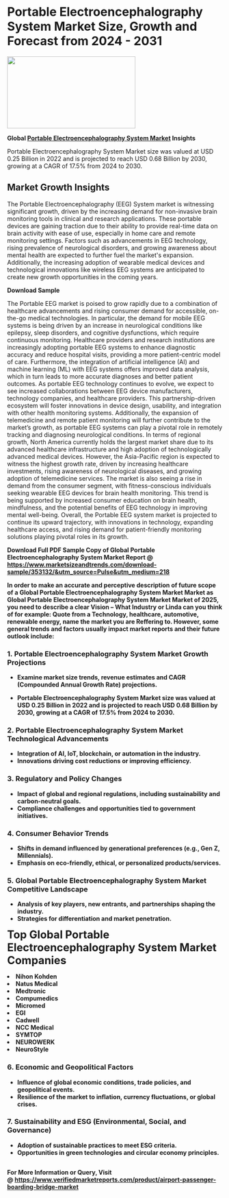 <H1>Portable Electroencephalography System Market Size, Growth and Forecast from 2024 - 2031</H1><img class="aligncenter size-medium wp-image-584254" src="https://thirdeyenews.in/wp-content/uploads/2024/09/Global-Market-Research-300x168.jpeg" alt="" width="300" height="168" /><p><strong>Global&nbsp;<a href="https://www.marketsizeandtrends.com/download-sample/353132/&amp;utm_source=Pulse&amp;utm_medium=218">Portable Electroencephalography System Market</a> Insights</strong></p><p>Portable Electroencephalography System Market size was valued at USD 0.25 Billion in 2022 and is projected to reach USD 0.68 Billion by 2030, growing at a CAGR of 17.5% from 2024 to 2030.</p><p><h2>Market Growth Insights</h2> <p>The Portable Electroencephalography (EEG) System market is witnessing significant growth, driven by the increasing demand for non-invasive brain monitoring tools in clinical and research applications. These portable devices are gaining traction due to their ability to provide real-time data on brain activity with ease of use, especially in home care and remote monitoring settings. Factors such as advancements in EEG technology, rising prevalence of neurological disorders, and growing awareness about mental health are expected to further fuel the market's expansion. Additionally, the increasing adoption of wearable medical devices and technological innovations like wireless EEG systems are anticipated to create new growth opportunities in the coming years.</p> <p><strong>Download Sample</strong></p> <p>The Portable EEG market is poised to grow rapidly due to a combination of healthcare advancements and rising consumer demand for accessible, on-the-go medical technologies. In particular, the demand for mobile EEG systems is being driven by an increase in neurological conditions like epilepsy, sleep disorders, and cognitive dysfunctions, which require continuous monitoring. Healthcare providers and research institutions are increasingly adopting portable EEG systems to enhance diagnostic accuracy and reduce hospital visits, providing a more patient-centric model of care. Furthermore, the integration of artificial intelligence (AI) and machine learning (ML) with EEG systems offers improved data analysis, which in turn leads to more accurate diagnoses and better patient outcomes. As portable EEG technology continues to evolve, we expect to see increased collaborations between EEG device manufacturers, technology companies, and healthcare providers. This partnership-driven ecosystem will foster innovations in device design, usability, and integration with other health monitoring systems. Additionally, the expansion of telemedicine and remote patient monitoring will further contribute to the market’s growth, as portable EEG systems can play a pivotal role in remotely tracking and diagnosing neurological conditions. In terms of regional growth, North America currently holds the largest market share due to its advanced healthcare infrastructure and high adoption of technologically advanced medical devices. However, the Asia-Pacific region is expected to witness the highest growth rate, driven by increasing healthcare investments, rising awareness of neurological diseases, and growing adoption of telemedicine services. The market is also seeing a rise in demand from the consumer segment, with fitness-conscious individuals seeking wearable EEG devices for brain health monitoring. This trend is being supported by increased consumer education on brain health, mindfulness, and the potential benefits of EEG technology in improving mental well-being. Overall, the Portable EEG system market is projected to continue its upward trajectory, with innovations in technology, expanding healthcare access, and rising demand for patient-friendly monitoring solutions playing pivotal roles in its growth. <p><strong></p><p><span class=""><strong>Download Full PDF Sample Copy of Global Portable Electroencephalography System Market Report</strong> @ <a href="https://www.marketsizeandtrends.com/download-sample/353132/&amp;utm_source=Pulse&amp;utm_medium=218" target="_blank">https://www.marketsizeandtrends.com/download-sample/353132/&amp;utm_source=Pulse&amp;utm_medium=218</a></span></p><p>In order to make an accurate and perceptive description of future scope of a Global&nbsp;Portable Electroencephalography System Market Market as Global&nbsp;Portable Electroencephalography System Market Market of 2025, you need to describe a clear Vision &ndash; What Industry or Linda can you think of for example: Quote from a Technology, healthcare, automotive, renewable energy, name the market you are Reffering to. However, some general trends and factors usually impact market reports and their future outlook include:</p><h3>1.&nbsp;<strong>Portable Electroencephalography System Market Growth Projections</strong></h3><ul><li>Examine market size trends, revenue estimates and CAGR (Compounded Annual Growth Rate) projections.</li><li><p>Portable Electroencephalography System Market size was valued at USD 0.25 Billion in 2022 and is projected to reach USD 0.68 Billion by 2030, growing at a CAGR of 17.5% from 2024 to 2030.</p></li></ul><h3>2.&nbsp;<strong>Portable Electroencephalography System Market Technological Advancements</strong></h3><ul><li>Integration of AI, IoT, blockchain, or automation in the industry.</li><li>Innovations driving cost reductions or improving efficiency.</li></ul><h3>3.&nbsp;<strong>Regulatory and Policy Changes</strong></h3><ul><li>Impact of global and regional regulations, including sustainability and carbon-neutral goals.</li><li>Compliance challenges and opportunities tied to government initiatives.</li></ul><h3>4.&nbsp;<strong>Consumer Behavior Trends</strong></h3><ul><li>Shifts in demand influenced by generational preferences (e.g., Gen Z, Millennials).</li><li>Emphasis on eco-friendly, ethical, or personalized products/services.</li></ul><h3>5.&nbsp;<strong>Global Portable Electroencephalography System Market Competitive Landscape</strong></h3><ul><li>Analysis of key players, new entrants, and partnerships shaping the industry.</li><li>Strategies for differentiation and market penetration.</li></ul><p data-pm-slice="1 1 []"><span style="color: inherit; font-family: inherit; font-size: 25px;">Top Global Portable Electroencephalography System Market Companies</span></p><div class="" data-test-id=""><p><li>Nihon Kohden</li><li> Natus Medical</li><li> Medtronic</li><li> Compumedics</li><li> Micromed</li><li> EGI</li><li> Cadwell</li><li> NCC Medical</li><li> SYMTOP</li><li> NEUROWERK</li><li> NeuroStyle</li></p></div><h3>6.&nbsp;<strong>Economic and Geopolitical Factors</strong></h3><ul><li>Influence of global economic conditions, trade policies, and geopolitical events.</li><li>Resilience of the market to inflation, currency fluctuations, or global crises.</li></ul><h3>7.&nbsp;<strong>Sustainability and ESG (Environmental, Social, and Governance)</strong></h3><ul><li>Adoption of sustainable practices to meet ESG criteria.</li><li>Opportunities in green technologies and circular economy principles.</li></ul><h2><strong style="font-size: 14px;">For More Information or Query, Visit @&nbsp;</strong><a style="background-color: #ffffff; font-size: 14px;" href="https://www.marketsizeandtrends.com/report/portable-electroencephalography-system-market/" target="_blank">https://www.verifiedmarketreports.com/product/airport-passenger-boarding-bridge-market</a></h2>
